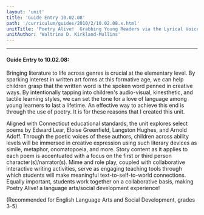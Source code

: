 ```yaml
---
layout: 'unit'
title: 'Guide Entry 10.02.08'
path: '/curriculum/guides/2010/2/10.02.08.x.html'
unitTitle: 'Poetry Alive!  Grabbing Young Readers via the Lyrical Voice'
unitAuthor: 'Waltrina D. Kirkland-Mullins'
---
```


<body>
<hr/>
 <h4>
  Guide Entry to 10.02.08:
 </h4>
 <p>
  Bringing literature to life across genres is crucial at the elementary level.  By sparking interest in written art forms at this formative age, we can help children grasp that the written word is the spoken word penned in creative ways.  By intentionally tapping into children's audio-visual, kinesthetic, and tactile learning styles, we can set the tone for a love of language among young learners to last a lifetime.  An effective way to achieve this end is through the use of poetry.  It is for these reasons that I created this unit.
 </p>
<p>
  Aligned with Connecticut educational standards, the unit explores select poems by Edward Lear, Eloise Greenfield, Langston Hughes, and Arnold Adoff.  Through the poetic voices of these authors, children across ability levels will be immersed in creative expression using such literary devices as simile, metaphor, onomatopoeia, and more.  Story content as it applies to each poem is accentuated with a focus on the first or third person character(s)/narrator(s).  Mime and role play, coupled with collaborative interactive writing activities, serve as engaging teaching tools through which students will make meaningful text-to-self-to-world connections.  Equally important, students work together on a collaborative basis, making Poetry Alive! a language arts/social development experience!
 </p>
<p>
  (Recommended for English Language Arts and Social Development, grades 3-5)
 </p>

</body>
